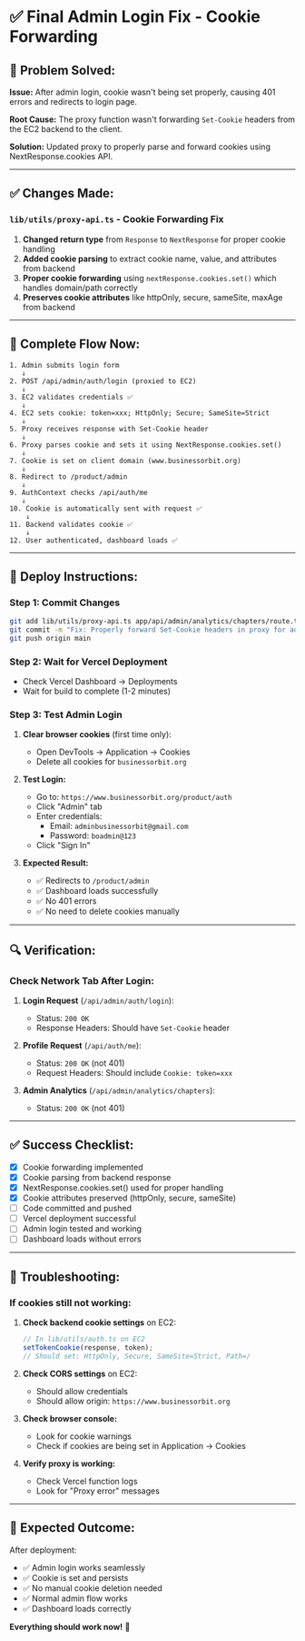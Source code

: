 # ✅ Final Admin Login Fix - Cookie Forwarding

## 🎯 Problem Solved:

**Issue:** After admin login, cookie wasn't being set properly, causing 401 errors and redirects to login page.

**Root Cause:** The proxy function wasn't forwarding `Set-Cookie` headers from the EC2 backend to the client.

**Solution:** Updated proxy to properly parse and forward cookies using NextResponse.cookies API.

---

## ✅ Changes Made:

### `lib/utils/proxy-api.ts` - Cookie Forwarding Fix

1. **Changed return type** from `Response` to `NextResponse` for proper cookie handling
2. **Added cookie parsing** to extract cookie name, value, and attributes from backend
3. **Proper cookie forwarding** using `nextResponse.cookies.set()` which handles domain/path correctly
4. **Preserves cookie attributes** like httpOnly, secure, sameSite, maxAge from backend

---

## 🔄 Complete Flow Now:

```
1. Admin submits login form
   ↓
2. POST /api/admin/auth/login (proxied to EC2)
   ↓
3. EC2 validates credentials ✅
   ↓
4. EC2 sets cookie: token=xxx; HttpOnly; Secure; SameSite=Strict
   ↓
5. Proxy receives response with Set-Cookie header
   ↓
6. Proxy parses cookie and sets it using NextResponse.cookies.set()
   ↓
7. Cookie is set on client domain (www.businessorbit.org)
   ↓
8. Redirect to /product/admin
   ↓
9. AuthContext checks /api/auth/me
   ↓
10. Cookie is automatically sent with request ✅
    ↓
11. Backend validates cookie ✅
    ↓
12. User authenticated, dashboard loads ✅
```

---

## 🚀 Deploy Instructions:

### Step 1: Commit Changes

```bash
git add lib/utils/proxy-api.ts app/api/admin/analytics/chapters/route.ts
git commit -m "Fix: Properly forward Set-Cookie headers in proxy for admin login"
git push origin main
```

### Step 2: Wait for Vercel Deployment

- Check Vercel Dashboard → Deployments
- Wait for build to complete (1-2 minutes)

### Step 3: Test Admin Login

1. **Clear browser cookies** (first time only):
   - Open DevTools → Application → Cookies
   - Delete all cookies for `businessorbit.org`

2. **Test Login:**
   - Go to: `https://www.businessorbit.org/product/auth`
   - Click "Admin" tab
   - Enter credentials:
     - Email: `adminbusinessorbit@gmail.com`
     - Password: `boadmin@123`
   - Click "Sign In"

3. **Expected Result:**
   - ✅ Redirects to `/product/admin`
   - ✅ Dashboard loads successfully
   - ✅ No 401 errors
   - ✅ No need to delete cookies manually

---

## 🔍 Verification:

### Check Network Tab After Login:

1. **Login Request** (`/api/admin/auth/login`):
   - Status: `200 OK`
   - Response Headers: Should have `Set-Cookie` header

2. **Profile Request** (`/api/auth/me`):
   - Status: `200 OK` (not 401)
   - Request Headers: Should include `Cookie: token=xxx`

3. **Admin Analytics** (`/api/admin/analytics/chapters`):
   - Status: `200 OK` (not 401)

---

## ✅ Success Checklist:

- [x] Cookie forwarding implemented
- [x] Cookie parsing from backend response
- [x] NextResponse.cookies.set() used for proper handling
- [x] Cookie attributes preserved (httpOnly, secure, sameSite)
- [ ] Code committed and pushed
- [ ] Vercel deployment successful
- [ ] Admin login tested and working
- [ ] Dashboard loads without errors

---

## 🐛 Troubleshooting:

### If cookies still not working:

1. **Check backend cookie settings** on EC2:
   ```javascript
   // In lib/utils/auth.ts on EC2
   setTokenCookie(response, token);
   // Should set: HttpOnly, Secure, SameSite=Strict, Path=/
   ```

2. **Check CORS settings** on EC2:
   - Should allow credentials
   - Should allow origin: `https://www.businessorbit.org`

3. **Check browser console:**
   - Look for cookie warnings
   - Check if cookies are being set in Application → Cookies

4. **Verify proxy is working:**
   - Check Vercel function logs
   - Look for "Proxy error" messages

---

## 🎉 Expected Outcome:

After deployment:
- ✅ Admin login works seamlessly
- ✅ Cookie is set and persists
- ✅ No manual cookie deletion needed
- ✅ Normal admin flow works
- ✅ Dashboard loads correctly

**Everything should work now!** 🚀

